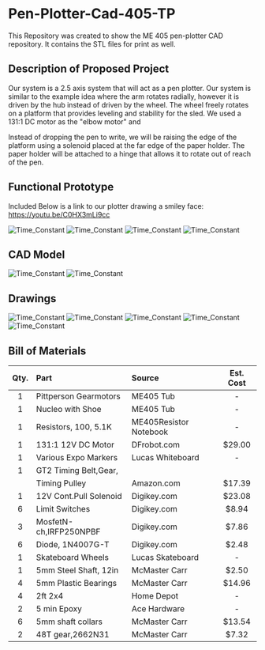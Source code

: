 # Pen-Plotter-Cad-405-TP
 This Repository was created to show the ME 405 pen-plotter CAD repository. It contains the STL files for print as well.

## **Description of Proposed Project**
Our  system is a 2.5 axis system that will act as a pen plotter. Our system is similar to the example idea where the arm rotates radially, however it is driven by the hub instead of driven by the wheel. The wheel freely rotates on a platform that provides leveling and stability for the sled. We used a 131:1 DC motor as the "elbow motor" and 

Instead of dropping the pen to write, we will be raising the edge of the platform using a solenoid placed at the far edge of the paper holder. The paper holder will be attached to a hinge that allows it to rotate out of reach of the pen. 

## **Functional Prototype**
Included Below is a link to our plotter drawing a smiley face: 
https://youtu.be/C0HX3mLi9cc

![Time_Constant](full_inact.png)
![Time_Constant](pen_upclose.jpg)
![Time_Constant](underneath.jpg)
![Time_Constant](no_pen.jpg)

## **CAD Model**
![Time_Constant](angled-view-sled.png)
![Time_Constant](Top-View-Sled.png)
## **Drawings**
![Time_Constant](top_down.jpg)
![Time_Constant](pen_holder.jpg)
![Time_Constant](Sled.jpg)
![Time_Constant](base.jpg)
![Time_Constant](wheel_track.jpg)

## **Bill of Materials**
| Qty. | Part                  | Source                | Est. Cost |
|:----:|:----------------------|:----------------------|:---------:|
|  1   | Pittperson Gearmotors | ME405 Tub             |     -     |
|  1   | Nucleo with Shoe      | ME405 Tub             |     -     |
|  1   | Resistors, 100, 5.1K  | ME405Resistor Notebook|     -     |
|  1   | 131:1 12V DC Motor    | DFrobot.com           |   $29.00  |
|  1   | Various Expo Markers  | Lucas Whiteboard      |     -     |
|  1   | GT2 Timing Belt,Gear, |                       |           |
|      | Timing Pulley         | Amazon.com            |   $17.39  |
|  1   | 12V Cont.Pull Solenoid| Digikey.com           |   $23.08  |
|  6   | Limit Switches        | Digikey.com           |   $8.94   |
|  3   | MosfetN-ch,IRFP250NPBF| Digikey.com           |   $7.86   |
|  6   | Diode, 1N4007G-T      | Digikey.com           |   $2.48   |
|  1   | Skateboard Wheels     | Lucas Skateboard      |     -     |
|  1   | 5mm Steel Shaft, 12in | McMaster Carr         |   $2.50   |
|  4   | 5mm Plastic Bearings  | McMaster Carr         |   $14.96  |
|  4   | 2ft 2x4               | Home Depot            |     -     |
|  2   | 5 min Epoxy           | Ace Hardware          |     -     |
|  6   | 5mm shaft collars     | McMaster Carr         |   $13.54  |
|  2   | 48T gear,2662N31      | McMaster Carr         |   $7.32   |

